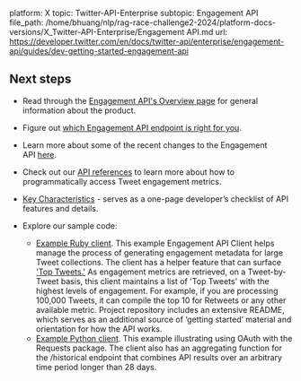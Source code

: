 platform: X
topic: Twitter-API-Enterprise
subtopic: Engagement API
file_path: /home/bhuang/nlp/rag-race-challenge2-2024/platform-docs-versions/X_Twitter-API-Enterprise/Engagement API.md
url: https://developer.twitter.com/en/docs/twitter-api/enterprise/engagement-api/guides/dev-getting-started-engagement-api


## Next steps

* Read through the [Engagement API's Overview page](https://developer.twitter.com/en/docs/metrics/get-tweet-engagement/overview) for general information about the product.
* Figure out [which Engagement API endpoint is right for you](https://developer.twitter.com/content/developer-twitter/en/docs/metrics/get-tweet-engagement/guides/selecting-engagement-endpoint).  
    
* Learn more about some of the recent changes to the Engagement API [here](https://developer.twitter.com/content/developer-twitter/en/docs/metrics/get-tweet-engagement/guides/understanding-recent-changes-to-eapi-metrics).
* Check out our [API references](https://developer.twitter.com/content/developer-twitter/en/docs/metrics/get-tweet-engagement/api-reference/post-insights-engagement) to learn more about how to programmatically access Tweet engagement metrics.
* [Key Characteristics](https://developer.twitter.com/en/docs/metrics/get-tweet-engagement/guides/key-characteristics.html) - serves as a one-page developer’s checklist of API features and details.  
      
    
* Explore our sample code:
    * [Example Ruby client](https://github.com/twitterdev/engagement-api-client-ruby). This example Engagement API Client helps manage the process of generating engagement metadata for large Tweet collections. The client has a helper feature that can surface ['Top Tweets.'](https://github.com/twitterdev/engagement-api-client-ruby#top-tweets) As engagement metrics are retrieved, on a Tweet-by-Tweet basis, this client maintains a list of 'Top Tweets' with the highest levels of engagement. For example, if you are processing 100,000 Tweets, it can compile the top 10 for Retweets or any other available metric. Project repository includes an extensive README, which serves as an additional source of ‘getting started’ material and orientation for how the API works.
    * [Example Python client](https://github.com/jeffakolb/Gnip-Insights-Interface). This example illustrating using OAuth with the Requests package. The client also has an aggregating function for the /historical endpoint that combines API results over an arbitrary time period longer than 28 days.